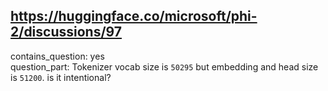 ## https://huggingface.co/microsoft/phi-2/discussions/97

contains_question: yes  
question_part: Tokenizer vocab size is `50295` but embedding and head size is `51200`. is it intentional?